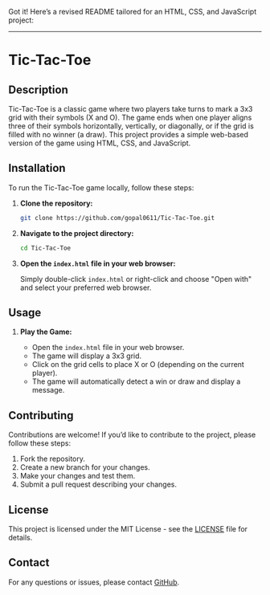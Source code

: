 Got it! Here’s a revised README tailored for an HTML, CSS, and JavaScript project:

---

# Tic-Tac-Toe

## Description

Tic-Tac-Toe is a classic game where two players take turns to mark a 3x3 grid with their symbols (X and O). The game ends when one player aligns three of their symbols horizontally, vertically, or diagonally, or if the grid is filled with no winner (a draw). This project provides a simple web-based version of the game using HTML, CSS, and JavaScript.

## Installation

To run the Tic-Tac-Toe game locally, follow these steps:

1. **Clone the repository:**

   ```bash
   git clone https://github.com/gopal0611/Tic-Tac-Toe.git
   ```

2. **Navigate to the project directory:**

   ```bash
   cd Tic-Tac-Toe
   ```

3. **Open the `index.html` file in your web browser:**

   Simply double-click `index.html` or right-click and choose "Open with" and select your preferred web browser.

## Usage

1. **Play the Game:**

   - Open the `index.html` file in your web browser.
   - The game will display a 3x3 grid.
   - Click on the grid cells to place X or O (depending on the current player).
   - The game will automatically detect a win or draw and display a message.

## Contributing

Contributions are welcome! If you’d like to contribute to the project, please follow these steps:

1. Fork the repository.
2. Create a new branch for your changes.
3. Make your changes and test them.
4. Submit a pull request describing your changes.

## License

This project is licensed under the MIT License - see the [LICENSE](LICENSE) file for details.

## Contact

For any questions or issues, please contact [GitHub](https://github.com/gopal0611).


